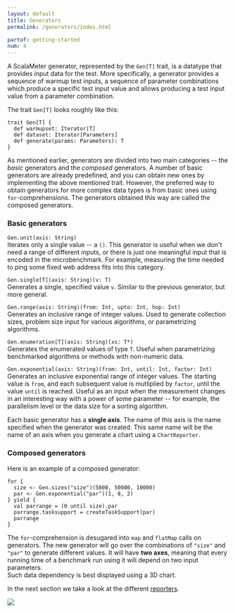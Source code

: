 ```yaml
---
layout: default
title: Generators
permalink: /generators/index.html

partof: getting-started
num: 4
---
```



A ScalaMeter generator, represented by the `Gen[T]` trait, is a datatype that
provides input data for the test.
More specifically, a generator provides a sequence of warmup test inputs,
a sequence of parameter combinations which produce a specific test input value and
allows producing a test input value from a parameter combination.

The trait `Gen[T]` looks roughly like this:

    trait Gen[T] {
      def warmupset: Iterator[T]
      def dataset: Iterator[Parameters]
      def generate(params: Parameters): T
    }

As mentioned earlier, generators are divided into two main categories -- the
*basic* generators and the *composed* generators.
A number of basic generators are already predefined, and you can obtain
new ones by implementing the above mentioned trait.
However, the preferred way to obtain generators for more complex data types
is from basic ones using `for`-comprehensions.
The generators obtained this way are called the composed generators.


### Basic generators

`Gen.unit(axis: String)`
<br/>
Iterates only a single value -- a `()`.
This generator is useful when we don't need a range of different inputs,
or there is just one meaningful input that is encoded in the microbenchmark.
For example, measuring the time needed to ping some fixed web address fits
into this category.

`Gen.single[T](axis: String)(v: T)`
<br/>
Generates a single, specified value `v`.
Similar to the previous generator, but more general.

`Gen.range(axis: String)(from: Int, upto: Int, hop: Int)`
<br/>
Generates an inclusive range of integer values.
Used to generate collection sizes, problem size input for various algorithms,
or parametrizing algorithms.

`Gen.enumeration[T](axis: String)(xs: T*)`
<br/>
Generates the enumerated values of type `T`.
Useful when parametrizing benchmarked algorithms or methods with
non-numeric data.

`Gen.exponential(axis: String)(from: Int, until: Int, factor: Int)`
<br/>
Generates an inclusive exponential range of integer values.
The starting value is `from`, and each subsequent value is mutliplied
by `factor`, until the value `until` is reached.
Useful as an input when the measurement changes in an interesting way
with a power of some parameter -- for example, the parallelism level
or the data size for a sorting algorithm.

Each basic generator has a **single axis**.
The name of this axis is the name specified when the generator was created.
This same name will be the name of an axis when you generate a chart using
a `ChartReporter`.


### Composed generators

Here is an example of a composed generator:

    for {
      size <- Gen.sizes("size")(5000, 50000, 10000)
      par <- Gen.exponential("par")(1, 8, 2)
    } yield {
      val parrange = (0 until size).par
      parrange.tasksupport = createTaskSupport(par)
      parrange
    }

The `for`-comprehension is desugared into `map` and `flatMap` calls on
generators.
The new generator will go over the combinations of `"size"` and `"par"`
to generate different values.
It will have **two axes**, meaning that every running time
of a benchmark run using it will depend on two input parameters.
<br/>
Such data dependency is best displayed using a 3D chart.

In the next section we take a look at the different [reporters](/scalameter/home/gettingstarted/reporters/).




<div class="imagenoframe">
  <img src="/scalameter/resources/images/logo-yellow-small.png"></img>
</div>



















